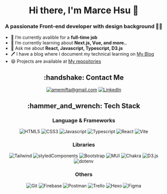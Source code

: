 

  <h1 align="center"> Hi there, I'm Marce Hsu 👋 </h1>
  <h3 align="center"> A passionate Front-end developer with design background 🧑‍🎨 </h3>


* 🔭 I’m currently avalible for a **full-time job** 
* 🌱 I’m currently learning about **Next.js, Vue, and more..**
* 💬 Ask me about **React, Javascript, Typescript, D3.js**
* 🖊️ I have a blog where I document my technical learning on [My Blog](https://tesiadyn.github.io/blog/)
* 😄 Projects are available at [My repositories](https://github.com/Tesiadyn?tab=repositories)

<h2 align="center">:handshake: Contact Me </h2>

<div align="center">

[![amemifta@gmail.com](https://img.shields.io/badge/Gmail-EA4335.svg?style=for-the-badge&logo=Gmail&logoColor=white)](mailto:amemifta@gmail.com)
[![LinkedIn](https://img.shields.io/badge/LinkedIn-0A66C2.svg?style=for-the-badge&logo=LinkedIn&logoColor=white)](https://www.linkedin.com/in/marcehsu/)
</div>


<h2 align="center">:hammer_and_wrench: Tech Stack</h2>

<div align="center">
<h3>Language & Frameworks</h3>

![HTML5](https://img.shields.io/badge/HTML5-E34F26.svg?style=for-the-badge&logo=HTML5&logoColor=white)
![CSS3](https://img.shields.io/badge/CSS3-1572B6.svg?style=for-the-badge&logo=CSS3&logoColor=white)
![Javascript](https://img.shields.io/badge/JavaScript-F7DF1E.svg?style=for-the-badge&logo=JavaScript&logoColor=black)
![Typescript](https://img.shields.io/badge/TypeScript-3178C6.svg?style=for-the-badge&logo=TypeScript&logoColor=white)
![React](https://img.shields.io/badge/React-61DAFB.svg?style=for-the-badge&logo=React&logoColor=black)
![Vite](https://img.shields.io/badge/Vite-646CFF.svg?style=for-the-badge&logo=Vite&logoColor=white)
</div>

<div align="center">
<h3>Libraries</h3>
  
![Tailwind](https://img.shields.io/badge/Tailwind%20CSS-06B6D4.svg?style=for-the-badge&logo=Tailwind-CSS&logoColor=white)
![styledComponents](https://img.shields.io/badge/styledcomponents-DB7093.svg?style=for-the-badge&logo=styled-components&logoColor=white)
![Bootstrap](https://img.shields.io/badge/Bootstrap-7952B3.svg?style=for-the-badge&logo=Bootstrap&logoColor=white)
![MUI](https://img.shields.io/badge/MUI-007FFF.svg?style=for-the-badge&logo=MUI&logoColor=white)
![Chakra](https://img.shields.io/badge/Chakra%20UI-319795.svg?style=for-the-badge&logo=Chakra-UI&logoColor=white)
![D3.js](https://img.shields.io/badge/D3.js-F9A03C.svg?style=for-the-badge&logo=d3dotjs&logoColor=white)
![dotenv](https://img.shields.io/badge/.ENV-ECD53F.svg?style=for-the-badge&logo=dotenv&logoColor=black)
</div>

<div align="center">
<h3>Others</h3>

![Git](https://img.shields.io/badge/Git-F05032.svg?style=for-the-badge&logo=Git&logoColor=white)
![Firebase](https://img.shields.io/badge/Firebase-DD2C00.svg?style=for-the-badge&logo=Firebase&logoColor=white)
![Postman](https://img.shields.io/badge/Postman-FF6C37.svg?style=for-the-badge&logo=Postman&logoColor=white)
![Trello](https://img.shields.io/badge/Trello-0052CC.svg?style=for-the-badge&logo=Trello&logoColor=white)
![Hexo](https://img.shields.io/badge/Hexo-0E83CD.svg?style=for-the-badge&logo=Hexo&logoColor=white)
![Figma](https://img.shields.io/badge/Figma-F24E1E.svg?style=for-the-badge&logo=Figma&logoColor=white)
</div>
